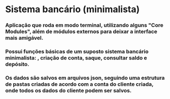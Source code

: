 # Sistema bancário (minimalista)

### Aplicação que roda em modo terminal, utilizando alguns "Core Modules", além de módulos externos para deixar a interface mais amigável.

### Possui funções básicas de um suposto sistema bancário minimalista: , criação de conta, saque, consultar saldo e depósito.

### Os dados são salvos em arquivos json, seguindo uma estrutura de pastas criadas de acordo com a conta do cliente criada, onde todos os dados do cliente podem ser salvos.